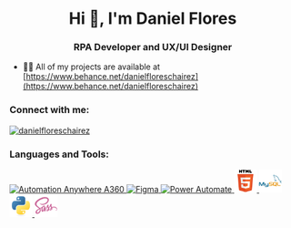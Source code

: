 <h1 align="center">Hi 👋, I'm Daniel Flores</h1>
<h3 align="center">RPA Developer and UX/UI Designer</h3>

- 👨‍💻 All of my projects are available at [https://www.behance.net/danielfloreschairez](https://www.behance.net/danielfloreschairez)

<h3 align="left">Connect with me:</h3>
<p align="left">
<a href="https://www.behance.net/danielfloreschairez" target="blank"><img align="center" src="https://raw.githubusercontent.com/rahuldkjain/github-profile-readme-generator/master/src/images/icons/Social/behance.svg" alt="danielfloreschairez" height="30" width="40" /></a>
</p>

<h3 align="left">Languages and Tools:</h3>
<p align="left">
  <a href="https://www.automationanywhere.com/" target="_blank" rel="noreferrer"> <img src="https://www.automationanywhere.com/sites/default/files/images/AAI/automation-anywhere-logo-a-only.png" alt="Automation Anywhere A360" width="40" height="40"/> </a>
  <a href="https://www.figma.com/" target="_blank" rel="noreferrer"> <img src="https://www.vectorlogo.zone/logos/figma/figma-icon.svg" alt="Figma" width="40" height="40"/> </a> 
  <a href="https://www.microsoft.com/es-es/power-platform/products/power-automate/" target="_blank" rel="noreferrer"> <img src="https://commons.wikimedia.org/wiki/File:Microsoft_Power_Automate.svg" alt="Power Automate" width="40" height="40"/> </a> 
  <a href="https://www.w3.org/html/" target="_blank" rel="noreferrer"> <img src="https://raw.githubusercontent.com/devicons/devicon/master/icons/html5/html5-original-wordmark.svg" alt="html5" width="40" height="40"/> </a>    <a href="https://www.mysql.com/" target="_blank" rel="noreferrer"> <img src="https://raw.githubusercontent.com/devicons/devicon/master/icons/mysql/mysql-original-wordmark.svg" alt="mysql" width="40" height="40"/> </a>   <a href="https://www.python.org" target="_blank" rel="noreferrer"> <img src="https://raw.githubusercontent.com/devicons/devicon/master/icons/python/python-original.svg" alt="python" width="40" height="40"/> </a> <a href="https://sass-lang.com" target="_blank" rel="noreferrer"> <img src="https://raw.githubusercontent.com/devicons/devicon/master/icons/sass/sass-original.svg" alt="SASS" width="40" height="40"/> </a> 
</p>
